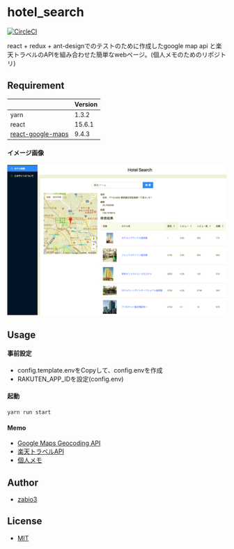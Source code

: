 hotel_search
===

[![CircleCI](https://circleci.com/gh/zabio3/hotel_search/tree/master.svg?style=svg)](https://circleci.com/gh/zabio3/hotel_search/tree/master)

react + redux + ant-designでのテストのために作成したgoogle map api と楽天トラベルのAPIを組み合わせた簡単なwebページ。(個人メモのためのリポジトリ)


## Requirement

|  | Version |
| -------- | -------- |
| yarn     | 1.3.2    |
| react    | 15.6.1    |
|[react-google-maps](https://www.google.co.jp/search?q=react+google+maps&oq=react+google+maps&aqs=chrome..69i57j69i60l2j0l3.3028j0j7&sourceid=chrome&ie=UTF-8) | 9.4.3  |

#### イメージ画像

![ホテル検索画面](images/sample.png)

## Usage

#### 事前設定
  - config.template.envをCopyして、config.envを作成
  - RAKUTEN_APP_IDを設定(config.env)

#### 起動

```
yarn run start
```
#### Memo
 - [Google Maps Geocoding API](https://developers.google.com/maps/documentation/geocoding/intro?hl=ja)
 - [楽天トラベルAPI](https://webservice.rakuten.co.jp/api/hoteldetailsearch/)
 - [個人メモ](notes/memo.md)

## Author
  - [zabio3](https://github.com/zabio3)

## License
  - [MIT](http://www.opensource.org/licenses/mit-license.php)
